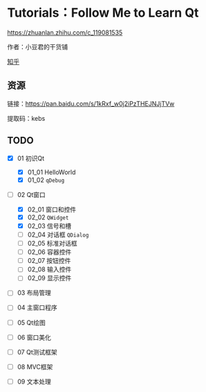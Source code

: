 # Tutorials：Follow Me to Learn Qt

https://zhuanlan.zhihu.com/c_119081535

作者：小豆君的干货铺

[知乎](https://www.zhihu.com/people/xiao-dou-jun-de-gan-huo-pu/activities) 

## 资源

链接：https://pan.baidu.com/s/1kRxf_w0j2iPzTHEJNJjTVw 

提取码：kebs 

## TODO

- [x] 01 初识Qt
  - [x] 01_01 HelloWorld
  - [x] 01_02 `qDebug` 
- [ ] 02 Qt窗口
  - [x] 02_01 窗口和控件
  - [x] 02_02 `QWidget` 
  - [x] 02_03 信号和槽
  - [ ] 02_04 对话框 `QDialog` 
  - [ ] 02_05 标准对话框
  - [ ] 02_06 容器控件
  - [ ] 02_07 按钮控件
  - [ ] 02_08 输入控件
  - [ ] 02_09 显示控件
- [ ] 03 布局管理
- [ ] 04 主窗口程序
- [ ] 05 Qt绘图
- [ ] 06 窗口美化
- [ ] 07 Qt测试框架
- [ ] 08 MVC框架
- [ ] 09 文本处理

